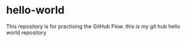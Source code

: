 # hello-world
This repository is for practising the GitHub Flow.
this is my git hub hello world repository
